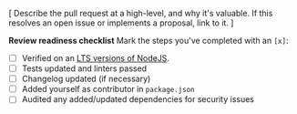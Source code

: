[
  Describe the pull request at a high-level, and why it's valuable. If this resolves an open issue or
  implements a proposal, link to it.
]

**Review readiness checklist**
Mark the steps you've completed with an `[x]`:

- [ ] Verified on an [LTS versions of NodeJS](https://github.com/nodejs/Release).
- [ ] Tests updated and linters passed
- [ ] Changelog updated (if necessary)
- [ ] Added yourself as contributor in `package.json`
- [ ] Audited any added/updated dependencies for security issues
